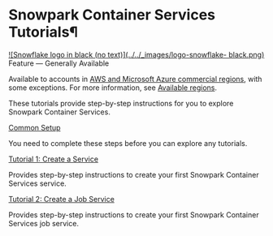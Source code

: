 # Snowpark Container Services Tutorials¶

[![Snowflake logo in black \(no text\)](../../_images/logo-snowflake-
black.png)](../../_images/logo-snowflake-black.png) Feature — Generally
Available

Available to accounts in [AWS and Microsoft Azure commercial
regions](../../user-guide/intro-regions.html#label-na-general-regions), with
some exceptions. For more information, see [Available
regions](overview.html#label-snowpark-containers-overview-available-regions).

These tutorials provide step-by-step instructions for you to explore Snowpark
Container Services.

[Common Setup](tutorials/common-setup)

    

You need to complete these steps before you can explore any tutorials.

[Tutorial 1: Create a Service](tutorials/tutorial-1)

    

Provides step-by-step instructions to create your first Snowpark Container
Services service.

[Tutorial 2: Create a Job Service](tutorials/tutorial-2)

    

Provides step-by-step instructions to create your first Snowpark Container
Services job service.

